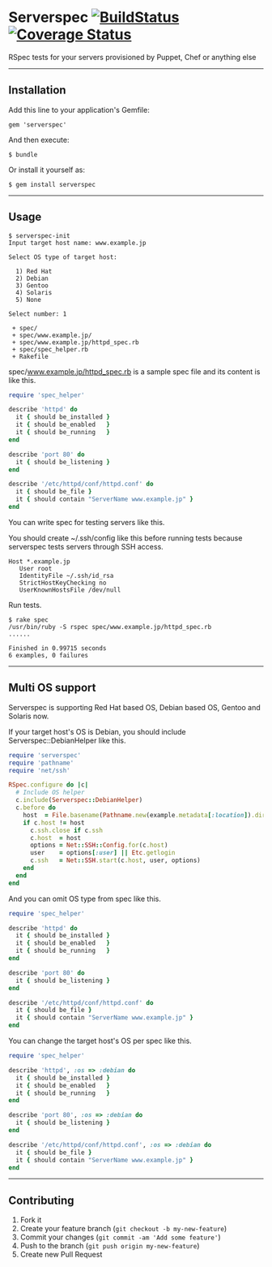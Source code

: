 # Serverspec [![BuildStatus](https://secure.travis-ci.org/mizzy/serverspec.png)](http://travis-ci.org/mizzy/serverspec) [![Coverage Status](https://coveralls.io/repos/mizzy/serverspec/badge.png?branch=master)](https://coveralls.io/r/mizzy/serverspec)

RSpec tests for your servers provisioned by Puppet, Chef or anything else

----

## Installation

Add this line to your application's Gemfile:

    gem 'serverspec'

And then execute:

    $ bundle

Or install it yourself as:

    $ gem install serverspec

----

## Usage

```
$ serverspec-init
Input target host name: www.example.jp

Select OS type of target host:

  1) Red Hat
  2) Debian
  3) Gentoo
  4) Solaris
  5) None

Select number: 1

 + spec/
 + spec/www.example.jp/
 + spec/www.example.jp/httpd_spec.rb
 + spec/spec_helper.rb
 + Rakefile
```

spec/www.example.jp/httpd_spec.rb is a sample spec file and its content is like this.

```ruby
require 'spec_helper'

describe 'httpd' do
  it { should be_installed }
  it { should be_enabled   }
  it { should be_running   }
end

describe 'port 80' do
  it { should be_listening }
end

describe '/etc/httpd/conf/httpd.conf' do
  it { should be_file }
  it { should contain "ServerName www.example.jp" }
end
```

You can write spec for testing servers like this.

You should create ~/.ssh/config like this before running tests because serverspec tests servers through SSH access.

```
Host *.example.jp
   User root
   IdentityFile ~/.ssh/id_rsa
   StrictHostKeyChecking no
   UserKnownHostsFile /dev/null
```

Run tests.

```
$ rake spec
/usr/bin/ruby -S rspec spec/www.example.jp/httpd_spec.rb
......

Finished in 0.99715 seconds
6 examples, 0 failures
```

----
## Multi OS support

Serverspec is supporting Red Hat based OS, Debian based OS, Gentoo and Solaris now.

If your target host's OS is Debian, you should include Serverspec::DebianHelper like this.

```ruby
require 'serverspec'
require 'pathname'
require 'net/ssh'

RSpec.configure do |c|
  # Include OS helper
  c.include(Serverspec::DebianHelper)
  c.before do
    host  = File.basename(Pathname.new(example.metadata[:location]).dirname)
    if c.host != host
      c.ssh.close if c.ssh
      c.host  = host
      options = Net::SSH::Config.for(c.host)
      user    = options[:user] || Etc.getlogin
      c.ssh   = Net::SSH.start(c.host, user, options)
    end
  end
end
```

And you can omit OS type from spec like this.

```ruby
require 'spec_helper'

describe 'httpd' do
  it { should be_installed }
  it { should be_enabled   }
  it { should be_running   }
end

describe 'port 80' do
  it { should be_listening }
end

describe '/etc/httpd/conf/httpd.conf' do
  it { should be_file }
  it { should contain "ServerName www.example.jp" }
end
```

You can change the target host's OS per spec like this.


```ruby
require 'spec_helper'

describe 'httpd', :os => :debian do
  it { should be_installed }
  it { should be_enabled   }
  it { should be_running   }
end

describe 'port 80', :os => :debian do
  it { should be_listening }
end

describe '/etc/httpd/conf/httpd.conf', :os => :debian do
  it { should be_file }
  it { should contain "ServerName www.example.jp" }
end
```


----

## Contributing

1. Fork it
2. Create your feature branch (`git checkout -b my-new-feature`)
3. Commit your changes (`git commit -am 'Add some feature'`)
4. Push to the branch (`git push origin my-new-feature`)
5. Create new Pull Request
